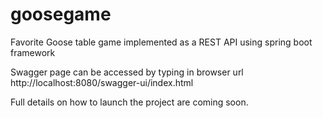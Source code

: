 # goosegame
Favorite Goose table game implemented as a REST API using spring boot framework

Swagger page can be accessed by typing in browser url http://localhost:8080/swagger-ui/index.html

Full details on how to launch the project are coming soon.
